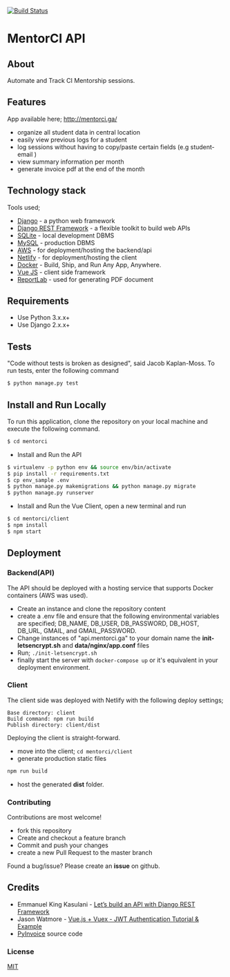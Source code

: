 [![Build Status](https://travis-ci.org/tonymontaro/mentorci.svg?branch=master)](https://travis-ci.org/tonymontaro/mentorci)

# MentorCI API
## About
Automate and Track CI Mentorship sessions.

## Features
App available here; http://mentorci.ga/
- organize all student data in central location
- easily view previous logs for a student
- log sessions without having to copy/paste certain fields (e.g student-email )
- view summary information per month
- generate invoice pdf at the end of the month
## Technology stack
Tools used;
- [Django](https://www.djangoproject.com) - a python web framework
- [Django REST Framework](http://www.django-rest-framework.org) - a flexible toolkit to build web APIs
- [SQLite](https://www.sqlite.org/) - local development DBMS
- [MySQL](https://www.mysql.com/) - production DBMS
- [AWS](http://aws.amazon.com/) - for deployment/hosting the backend/api
- [Netlify](https://www.netlify.com/) - for deployment/hosting the client
- [Docker](https://www.docker.com/) - Build, Ship, and Run Any App, Anywhere. 
- [Vue JS](https://vuejs.org/) - client side framework
- [ReportLab](https://www.reportlab.com/) - used for generating PDF document
## Requirements
- Use Python 3.x.x+
- Use Django 2.x.x+
## Tests
"Code without tests is broken as designed", said Jacob Kaplan-Moss. To run tests, enter the following command
```bash 
$ python manage.py test
```
## Install and Run Locally
To run this application, clone the repository on your local machine and execute the following command.

```bash
$ cd mentorci
```

- Install and Run the API
```bash
$ virtualenv -p python env && source env/bin/activate
$ pip install -r requirements.txt
$ cp env_sample .env
$ python manage.py makemigrations && python manage.py migrate
$ python manage.py runserver
```

- Install and Run the Vue Client, open a new terminal and run
```bash
$ cd mentorci/client
$ npm install
$ npm start
```

## Deployment
### Backend(API)

The API should be deployed with a hosting service that supports Docker containers (AWS was used). 
- Create an instance and clone the repository content
- create a .env file and ensure that the following environmental variables are specified; DB_NAME, DB_USER, DB_PASSWORD, DB_HOST, DB_URL, GMAIL, and GMAIL_PASSWORD.
- Change instances of "api.mentorci.ga" to your domain name the **init-letsencrypt.sh** and **data/nginx/app.conf** files
- Run; `./init-letsencrypt.sh`
- finally start the server with `docker-compose up` or it's equivalent in your deployment environment.

### Client
The client side was deployed with Netlify with the following deploy settings;
```text
Base directory: client
Build command: npm run build
Publish directory: client/dist
```
Deploying the client is straight-forward.
- move into the client; `cd mentorci/client`
- generate production static files
```bash
npm run build
```
- host the generated **dist** folder.

### Contributing
Contributions are most welcome!
- fork this repository
- Create and checkout a feature branch
- Commit and push your changes
- create a new Pull Request to the master branch

Found a bug/issue? Please create an **issue** on github.

## Credits
- Emmanuel King Kasulani - [Let’s build an API with Django REST Framework](https://medium.com/backticks-tildes/lets-build-an-api-with-django-rest-framework-32fcf40231e5)
- Jason Watmore - [Vue.js + Vuex - JWT Authentication Tutorial & Example](https://jasonwatmore.com/post/2018/07/06/vue-vuex-jwt-authentication-tutorial-example)
- [PyInvoice](https://github.com/CiCiApp/PyInvoice) source code

### License
[MIT](https://github.com/tonymontaro/mentorci/blob/master/LICENSE)

